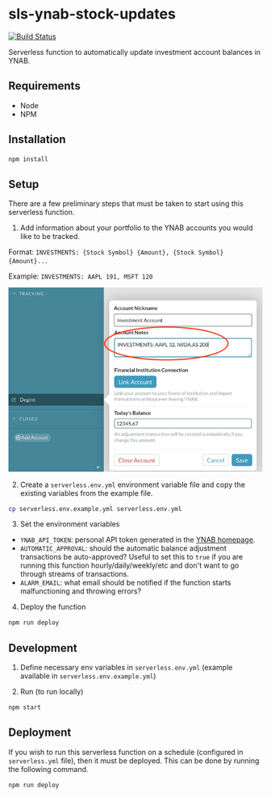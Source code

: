# sls-ynab-stock-updates

[![Build Status](https://travis-ci.org/MatissJanis/sls-ynab-stock-updates.svg?branch=master)](https://travis-ci.org/MatissJanis/sls-ynab-stock-updates)

Serverless function to automatically update investment account balances in YNAB.

## Requirements
- Node
- NPM

## Installation
```sh
npm install
```

## Setup
There are a few preliminary steps that must be taken to start using this serverless function.

1. Add information about your portfolio to the YNAB accounts you would like to be tracked.

  Format: `INVESTMENTS: {Stock Symbol} {Amount}, {Stock Symbol} {Amount}...`

  Example: `INVESTMENTS: AAPL 191, MSFT 120`

  ![](setup.png)

2. Create a `serverless.env.yml` environment variable file and copy the existing variables from the example file.

```sh
cp serverless.env.example.yml serverless.env.yml
```

3. Set the environment variables
  - `YNAB_API_TOKEN`: personal API token generated in the [YNAB homepage](https://app.youneedabudget.com/settings/developer).
  - `AUTOMATIC_APPROVAL`: should the automatic balance adjustment transactions be auto-approved? Useful to set this to `true` if you are running this function hourly/daily/weekly/etc and don't want to go through streams of transactions.
  - `ALARM_EMAIL`: what email should be notified if the function starts malfunctioning and throwing errors?

4. Deploy the function
```sh
npm run deploy
```

## Development
1. Define necessary env variables in `serverless.env.yml` (example available in `serverless.env.example.yml`)

2. Run (to run locally)
```sh
npm start
```

## Deployment
If you wish to run this serverless function on a schedule (configured in `serverless.yml` file), then it must be deployed. This can be done by running the following command.

```sh
npm run deploy
```
